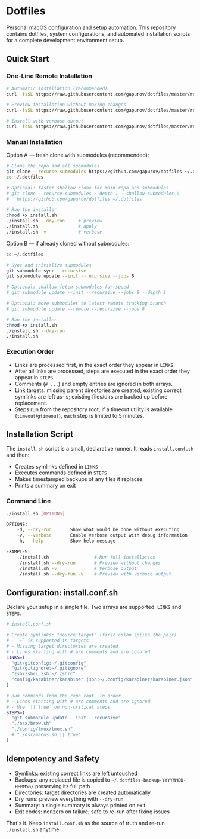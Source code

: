 # Dotfiles

Personal macOS configuration and setup automation. This repository contains dotfiles, system configurations, and automated installation scripts for a complete development environment setup.

## Quick Start

### One-Line Remote Installation

```bash
# Automatic installation (recommended)
curl -fsSL https://raw.githubusercontent.com/gapurov/dotfiles/master/remote-install.sh | bash

# Preview installation without making changes
curl -fsSL https://raw.githubusercontent.com/gapurov/dotfiles/master/remote-install.sh | bash -s -- --dry-run

# Install with verbose output
curl -fsSL https://raw.githubusercontent.com/gapurov/dotfiles/master/remote-install.sh | bash -s -- --verbose
```

### Manual Installation

Option A — fresh clone with submodules (recommended):

```bash
# Clone the repo and all submodules
git clone --recurse-submodules https://github.com/gapurov/dotfiles ~/.dotfiles
cd ~/.dotfiles

# Optional: faster shallow clone for main repo and submodules
# git clone --recurse-submodules --depth 1 --shallow-submodules \
#   https://github.com/gapurov/dotfiles ~/.dotfiles

# Run the installer
chmod +x install.sh
./install.sh --dry-run     # preview
./install.sh               # apply
./install.sh -v            # verbose
```

Option B — if already cloned without submodules:

```bash
cd ~/.dotfiles

# Sync and initialize submodules
git submodule sync --recursive
git submodule update --init --recursive --jobs 8

# Optional: shallow-fetch submodules for speed
# git submodule update --init --recursive --jobs 8 --depth 1

# Optional: move submodules to latest remote tracking branch
# git submodule update --remote --recursive --jobs 8

# Run the installer
chmod +x install.sh
./install.sh --dry-run
./install.sh
```

### Execution Order

- Links are processed first, in the exact order they appear in `LINKS`.
- After all links are processed, steps are executed in the exact order they appear in `STEPS`.
- Comments (`# ...`) and empty entries are ignored in both arrays.
- Link targets: missing parent directories are created; existing correct symlinks are left as-is; existing files/dirs are backed up before replacement.
- Steps run from the repository root; if a timeout utility is available (`timeout`/`gtimeout`), each step is limited to 5 minutes.

## Installation Script

The `install.sh` script is a small, declarative runner. It reads `install.conf.sh` and then:

- Creates symlinks defined in `LINKS`
- Executes commands defined in `STEPS`
- Makes timestamped backups of any files it replaces
- Prints a summary on exit

### Command Line

```bash
./install.sh [OPTIONS]

OPTIONS:
    -d, --dry-run       Show what would be done without executing
    -v, --verbose       Enable verbose output with debug information
    -h, --help          Show help message

EXAMPLES:
    ./install.sh                 # Run full installation
    ./install.sh --dry-run       # Preview without changes
    ./install.sh -v              # Verbose output
    ./install.sh --dry-run -v    # Preview with verbose output
```

## Configuration: install.conf.sh

Declare your setup in a single file. Two arrays are supported: `LINKS` and `STEPS`.

```bash
# install.conf.sh

# Create symlinks: "source:target" (first colon splits the pair)
# - `~` is supported in targets
# - Missing target directories are created
# - Lines starting with # are comments and are ignored
LINKS=(
  "git/gitconfig:~/.gitconfig"
  "git/gitignore:~/.gitignore"
  "zsh/zshrc.zsh:~/.zshrc"
  "config/karabiner/karabiner.json:~/.config/karabiner/karabiner.json"
)

# Run commands from the repo root, in order
# - Lines starting with # are comments and are ignored
# - Use `|| true` on non-critical steps
STEPS=(
  "git submodule update --init --recursive"
  "./osx/brew.sh"
  "./config/tmux/tmux.sh"
  # "./osx/macos.sh || true"
)
```

## Idempotency and Safety

- Symlinks: existing correct links are left untouched
- Backups: any replaced file is copied to `~/.dotfiles-backup-YYYYMMDD-HHMMSS/` preserving its full path
- Directories: target directories are created automatically
- Dry runs: preview everything with `--dry-run`
- Summary: a single summary is always printed on exit
- Exit codes: nonzero on failure; safe to re-run after fixing issues

That's it. Keep `install.conf.sh` as the source of truth and re-run `./install.sh` anytime.

